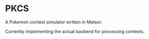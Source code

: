 # PKCS
A Pokemon contest simulator written in Meteor.

Currently implementing the actual backend for processing contests.
